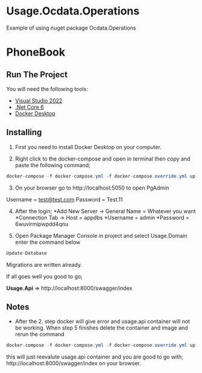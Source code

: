 # Usage.Ocdata.Operations
Example of using nuget package Ocdata.Operations
# PhoneBook

## Run The Project
You will need the following tools:

* [Visual Studio 2022](https://visualstudio.microsoft.com/downloads/)
* [.Net Core 6](https://dotnet.microsoft.com/en-us/download/dotnet/6.0)
* [Docker Desktop](https://www.docker.com/products/docker-desktop)

## Installing

1) First you need to install Docker Desktop on your computer.

2) Right click to the docker-compose and open in terminal then copy and paste the following command;
```csharp
docker-compose -f docker-compose.yml -f docker-compose.override.yml up -d
```
3) On your browser go to http://localhost:5050 to open PgAdmin

Username = test@test.com
Password = Test.11

4) After the login;
*Add New Server -> General Name = Whatever you want
*Connection Tab -> Host = appdbs
*Username = admin
*Password = 6wuvirmipwpdd4qnu

5) Open Package Manager Console in project and select Usage.Domain enter the command below
```csharp
Update-Database
```
Migrations are written already.

If all goes well you good to go;

**Usage.Api** => http://localhost:8000/swagger/index

## Notes

- After the 2. step docker will give error and usage.api container will not be working. When step 5 finishes delete the container and image and rerun the command
```csharp
docker-compose -f docker-compose.yml -f docker-compose.override.yml up -d
```
this will just reevalute usage.api container and you are good to go with;
http://localhost:8000/swagger/index on your browser.

